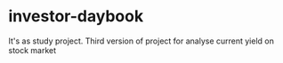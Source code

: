 # investor-daybook
It's as study project. Third version of project for analyse current yield on stock market